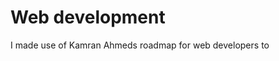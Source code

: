 # Web development
I made use of Kamran Ahmeds roadmap for web developers to 
<!--stackedit_data:
eyJoaXN0b3J5IjpbMjE0MTQxMjUzN119
-->